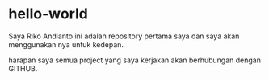 # hello-world

Saya Riko Andianto
ini adalah repository pertama saya dan saya akan menggunakan nya untuk kedepan.

harapan saya semua project yang saya kerjakan akan berhubungan dengan GITHUB.
